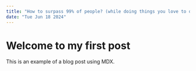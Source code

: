 ```yaml
---
title: "How to surpass 99% of people? (while doing things you love to do)"
date: "Tue Jun 18 2024"
---
```


# Welcome to my first post

This is an example of a blog post using MDX.
